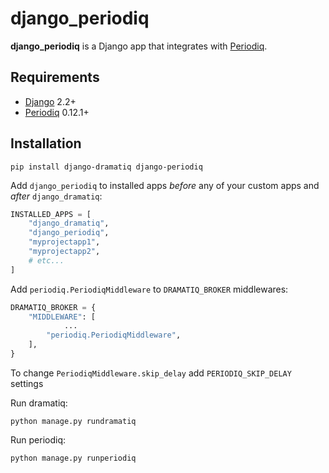 # django_periodiq
**django_periodiq** is a Django app that integrates with [Periodiq][periodiq].


## Requirements
* [Django][django] 2.2+
* [Periodiq][periodiq] 0.12.1+


## Installation
    pip install django-dramatiq django-periodiq
Add `django_periodiq` to installed apps *before* any of your custom
apps and *after* `django_dramatiq`:
``` python
INSTALLED_APPS = [
    "django_dramatiq",
    "django_periodiq",
    "myprojectapp1",
    "myprojectapp2",
    # etc...
]
```
Add `periodiq.PeriodiqMiddleware` to `DRAMATIQ_BROKER` middlewares:
``` python
DRAMATIQ_BROKER = {
    "MIDDLEWARE": [
            ...
        "periodiq.PeriodiqMiddleware",
    ],
}
```
To change `PeriodiqMiddleware.skip_delay` add `PERIODIQ_SKIP_DELAY` settings

Run dramatiq:
```shell
python manage.py rundramatiq
````
Run periodiq:
```shell
python manage.py runperiodiq
```

[periodiq]: https://gitlab.com/bersace/periodiq
[django]: http://djangoproject.com/
